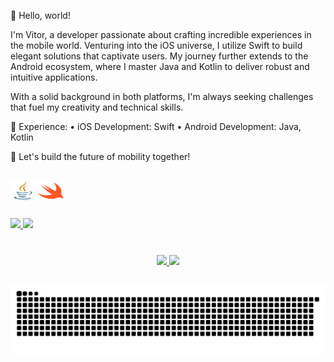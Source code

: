 
  
  
👋 Hello, world!

I'm Vitor, a developer passionate about crafting incredible experiences in the mobile world. Venturing into the iOS universe, I utilize Swift to build elegant solutions that captivate users. My journey further extends to the Android ecosystem, where I master Java and Kotlin to deliver robust and intuitive applications.

With a solid background in both platforms, I'm always seeking challenges that fuel my creativity and technical skills.

💼 Experience:
•⁠ ⁠iOS Development: Swift 
•⁠ ⁠Android Development: Java, Kotlin

🚀 Let's build the future of mobility together!

</div>
 
   <div style="display: inline_block"><br>
  <img align="center" alt="Vitor-Java" height="30" width="40" src="java.png">
  <img align="center" alt="Vitor-Swift" height="30" width="40" src="swift.png">

  </div>

   ##

 <div>
 <a href = "mailto:vhenriquebm@gmail.com"><img src="https://img.shields.io/badge/-Gmail-%23333?style=for-the-badge&logo=gmail&logoColor=white" target="_blank"</a>
  <a href="https://www.linkedin.com/in/vitor-henrique-736b72213/" target="_blank"><img src="https://img.shields.io/badge/-LinkedIn-%230077B5?style=for-the-badge&logo=linkedin&logoColor=white" target="_blank"></a> 

  

#
<div align="center">
  <a href="https://github.com/vhenriquebm">
  <img height="180em" src="https://github-readme-stats.vercel.app/api?username=vhenriquebm&show_icons=true&theme=dark&include_all_commits=true&count_private=true"/>
  <img height="180em" src="https://github-readme-stats.vercel.app/api/top-langs/?username=vhenriquebm&layout=compact&langs_count=7&theme=dark"/>
</div>

##
  
  <div> 

  ![Snake animation](https://github.com/vhenriquebm/vhenriquebm/blob/output/github-contribution-grid-snake.svg)

    
  </div> 
 
  <br> <br>

    
    
